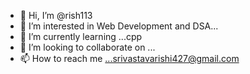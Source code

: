 - 👋 Hi, I’m @rish113
- 👀 I’m interested in Web Development and DSA...
- 🌱 I’m currently learning ...cpp
- 💞️ I’m looking to collaborate on ...
- 📫 How to reach me ...srivastavarishi427@gmail.com

<!---
rish113/rish113 is a ✨ special ✨ repository because its `README.md` (this file) appears on your GitHub profile.
You can click the Preview link to take a look at your changes.
--->

